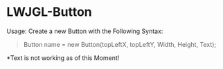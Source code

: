 LWJGL-Button
============

Usage:
Create a new Button with the Following Syntax:
>Button name = new Button(topLeftX, topLeftY, Width, Height, Text);

*Text is not working as of this Moment!
